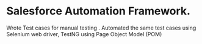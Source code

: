 # Salesforce Automation Framework.
Wrote Test cases for manual testing .
Automated the same  test cases using Selenium web driver, TestNG using Page Object Model (POM)

